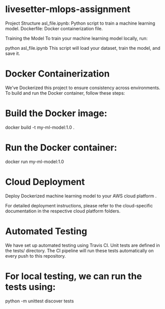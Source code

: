 # livesetter-mlops-assignment
Project Structure
asl_file.ipynb: Python script to train a machine learning model.
Dockerfile: Docker containerization file.

Training the Model
To train your machine learning model locally, run:

python asl_file.ipynb
This script will load your dataset, train the model, and save it.

# Docker Containerization
We've Dockerized this project to ensure consistency across environments. To build and run the Docker container, follow these steps:

# Build the Docker image:

docker build -t my-ml-model:1.0 .

# Run the Docker container:

docker run my-ml-model:1.0

# Cloud Deployment
Deploy Dockerized machine learning model to your AWS cloud platform .

For detailed deployment instructions, please refer to the cloud-specific documentation in the respective cloud platform folders.

# Automated Testing
We have set up automated testing using Travis CI. Unit tests are defined in the tests/ directory. The CI pipeline will run these tests automatically on every push to this repository.

# For local testing, we can run the tests using:
python -m unittest discover tests
